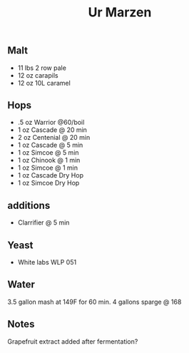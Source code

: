 ﻿---
layout: post
title: Ur Marzen
tags: [ beer ]
---
## Malt
- 11 lbs  2 row pale
- 12 oz carapils
- 12 oz 10L caramel

## Hops
- .5 oz Warrior  @60/boil
- 1 oz Cascade @ 20 min
- 2 oz Centenial @ 20 min
- 1 oz Cascade @ 5 min
- 1 oz Simcoe @ 5 min
- 1 oz Chinook @ 1 min
- 1 oz Simcoe @ 1 min
- 1 oz Cascade Dry Hop
- 1 oz Simcoe Dry Hop
## additions
- Clarrifier  @ 5 min
## Yeast
- White labs WLP 051
## Water
3.5 gallon mash at 149F for 60 min. 4 gallons sparge @ 168
## Notes
Grapefruit extract added after fermentation?
